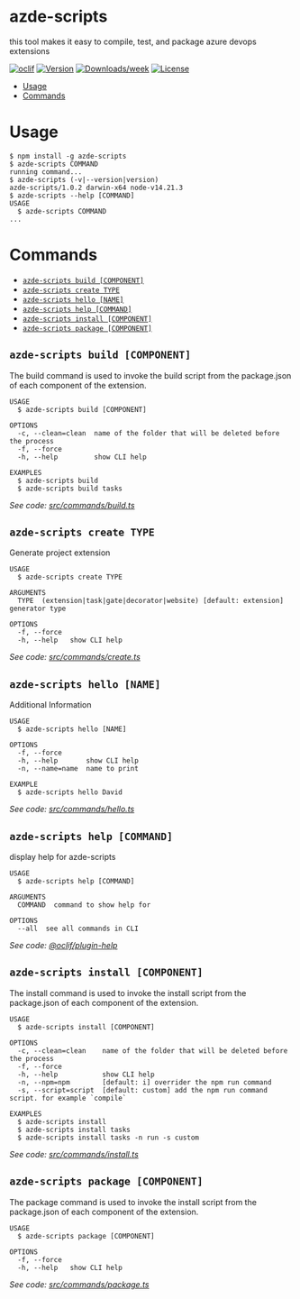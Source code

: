 azde-scripts
============

this tool makes it easy to compile, test, and package azure devops extensions

[![oclif](https://img.shields.io/badge/cli-oclif-brightgreen.svg)](https://oclif.io)
[![Version](https://img.shields.io/npm/v/azde-scripts.svg)](https://npmjs.org/package/azde-scripts)
[![Downloads/week](https://img.shields.io/npm/dw/azde-scripts.svg)](https://npmjs.org/package/azde-scripts)
[![License](https://img.shields.io/npm/l/azde-scripts.svg)](https://github.com/davidpolaniaac/azde-scripts/blob/master/package.json)

<!-- toc -->
* [Usage](#usage)
* [Commands](#commands)
<!-- tocstop -->
# Usage
<!-- usage -->
```sh-session
$ npm install -g azde-scripts
$ azde-scripts COMMAND
running command...
$ azde-scripts (-v|--version|version)
azde-scripts/1.0.2 darwin-x64 node-v14.21.3
$ azde-scripts --help [COMMAND]
USAGE
  $ azde-scripts COMMAND
...
```
<!-- usagestop -->
# Commands
<!-- commands -->
* [`azde-scripts build [COMPONENT]`](#azde-scripts-build-component)
* [`azde-scripts create TYPE`](#azde-scripts-create-type)
* [`azde-scripts hello [NAME]`](#azde-scripts-hello-name)
* [`azde-scripts help [COMMAND]`](#azde-scripts-help-command)
* [`azde-scripts install [COMPONENT]`](#azde-scripts-install-component)
* [`azde-scripts package [COMPONENT]`](#azde-scripts-package-component)

## `azde-scripts build [COMPONENT]`

The build command is used to invoke the build script from the package.json of each component of the extension.

```
USAGE
  $ azde-scripts build [COMPONENT]

OPTIONS
  -c, --clean=clean  name of the folder that will be deleted before the process
  -f, --force
  -h, --help         show CLI help

EXAMPLES
  $ azde-scripts build
  $ azde-scripts build tasks
```

_See code: [src/commands/build.ts](https://github.com/davidpolaniaac/azde-scripts/blob/v1.0.2/src/commands/build.ts)_

## `azde-scripts create TYPE`

Generate project extension

```
USAGE
  $ azde-scripts create TYPE

ARGUMENTS
  TYPE  (extension|task|gate|decorator|website) [default: extension] generator type

OPTIONS
  -f, --force
  -h, --help   show CLI help
```

_See code: [src/commands/create.ts](https://github.com/davidpolaniaac/azde-scripts/blob/v1.0.2/src/commands/create.ts)_

## `azde-scripts hello [NAME]`

Additional Information

```
USAGE
  $ azde-scripts hello [NAME]

OPTIONS
  -f, --force
  -h, --help       show CLI help
  -n, --name=name  name to print

EXAMPLE
  $ azde-scripts hello David
```

_See code: [src/commands/hello.ts](https://github.com/davidpolaniaac/azde-scripts/blob/v1.0.2/src/commands/hello.ts)_

## `azde-scripts help [COMMAND]`

display help for azde-scripts

```
USAGE
  $ azde-scripts help [COMMAND]

ARGUMENTS
  COMMAND  command to show help for

OPTIONS
  --all  see all commands in CLI
```

_See code: [@oclif/plugin-help](https://github.com/oclif/plugin-help/blob/v3.3.1/src/commands/help.ts)_

## `azde-scripts install [COMPONENT]`

The install command is used to invoke the install script from the package.json of each component of the extension.

```
USAGE
  $ azde-scripts install [COMPONENT]

OPTIONS
  -c, --clean=clean    name of the folder that will be deleted before the process
  -f, --force
  -h, --help           show CLI help
  -n, --npm=npm        [default: i] overrider the npm run command
  -s, --script=script  [default: custom] add the npm run command script. for example `compile`

EXAMPLES
  $ azde-scripts install
  $ azde-scripts install tasks
  $ azde-scripts install tasks -n run -s custom
```

_See code: [src/commands/install.ts](https://github.com/davidpolaniaac/azde-scripts/blob/v1.0.2/src/commands/install.ts)_

## `azde-scripts package [COMPONENT]`

The package command is used to invoke the install script from the package.json of each component of the extension.

```
USAGE
  $ azde-scripts package [COMPONENT]

OPTIONS
  -f, --force
  -h, --help   show CLI help
```

_See code: [src/commands/package.ts](https://github.com/davidpolaniaac/azde-scripts/blob/v1.0.2/src/commands/package.ts)_
<!-- commandsstop -->
